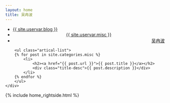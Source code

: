 ```yaml
---
layout: home
title: 吴冉波
---
```


<div class="index-content misc clearfix">
    <div class="section">


<ul class="artical-cate">
    <li ><a href="/"><span>{{ site.uservar.blog }}</span></a></li>
    <li class="on" style="text-align:center"><a href="/misc"><span>{{ site.uservar.misc  }}</span></a></li>
    <li  style="text-align:right"><a href="/profile"><span>吴冉波</span></a></li>
</ul>

<div class="cate-bar"><span id="cateBar"></span></div>

        <ul class="artical-list">
        {% for post in site.categories.misc %}
            <li>
                <h2><a href="{{ post.url }}">{{ post.title }}</a></h2>
                <div class="title-desc">{{ post.description }}</div>
            </li>
        {% endfor %}
        </ul>
    </div>
  {% include home_rightside.html %}
    </div>
</div>
